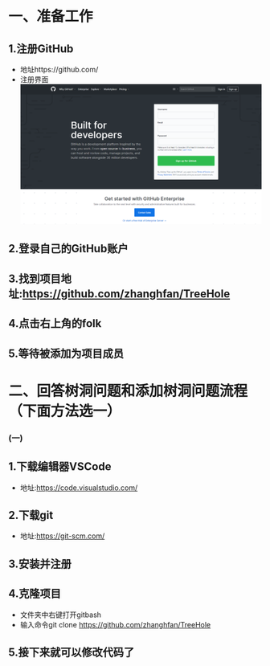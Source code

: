 # 一、准备工作
## 1.注册GitHub
* 地址https://github.com/
* 注册界面
![图1](picture1.png)
## 2.登录自己的GitHub账户
## 3.找到项目地址:https://github.com/zhanghfan/TreeHole
## 4.点击右上角的folk
## 5.等待被添加为项目成员

# 二、回答树洞问题和添加树洞问题流程（下面方法选一）
### (一)
## 1.下载编辑器VSCode
* 地址:https://code.visualstudio.com/
## 2.下载git
* 地址:https://git-scm.com/
## 3.安装并注册
## 4.克隆项目
* 文件夹中右键打开gitbash
* 输入命令git clone https://github.com/zhanghfan/TreeHole
## 5.接下来就可以修改代码了
